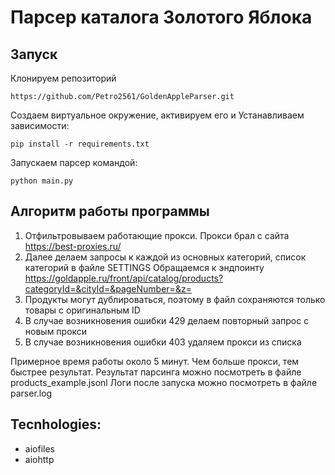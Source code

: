 # Парсер каталога Золотого Яблока 

## Запуск

Клонируем репозиторий 
```
https://github.com/Petro2561/GoldenAppleParser.git
```
Создаем виртуальное окружение, активируем его и Устанавливаем зависимости:
 ```
 pip install -r requirements.txt
```
Запускаем парсер командой:
```
python main.py 
```

## Алгоритм работы программы

1. Отфильтровываем работающие прокси. Прокси брал с сайта https://best-proxies.ru/
2. Далее делаем запросы к каждой из основных категорий, список категорий в файле SETTINGS
Обращаемся к эндпоинту https://goldapple.ru/front/api/catalog/products?categoryId=&cityId=&pageNumber=&z=
3. Продукты могут дублироваться, поэтому в файл сохраняются только товары с оригинальным ID
4. В случае возникновения ошибки 429 делаем повторный запрос с новым прокси
5. В случае возникновения ошибки 403 удаляем прокси из списка


Примерное время работы около 5 минут. Чем больше прокси, тем быстрее результат.
Результат парсинга можно посмотреть в файле products_example.jsonl
Логи после запуска можно посмотреть в файле parser.log

## Tecnhologies:
- aiofiles
- aiohttp
